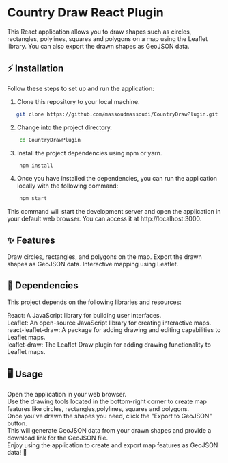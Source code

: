 # Country Draw React Plugin

This React application allows you to draw shapes such as circles, rectangles, polylines, squares and polygons on a map using the Leaflet library. You can also export the drawn shapes as GeoJSON data.

## ⚡ Installation

Follow these steps to set up and run the application:

1. Clone this repository to your local machine.
```bash
   git clone https://github.com/massoudmassoudi/CountryDrawPlugin.git
 ```

2. Change into the project directory.
```bash
    cd CountryDrawPlugin
```

3. Install the project dependencies using npm or yarn. 
```bash
    npm install
```

4. Once you have installed the dependencies, you can run the application locally with the following command:
```bash
    npm start
```

This command will start the development server and open the application in your default web browser. You can access it at http://localhost:3000.


## ✨ Features

Draw circles, rectangles, and polygons on the map.
Export the drawn shapes as GeoJSON data.
Interactive mapping using Leaflet.

## 📙 Dependencies

This project depends on the following libraries and resources:

React: A JavaScript library for building user interfaces.<br/>
Leaflet: An open-source JavaScript library for creating interactive maps.<br/>
react-leaflet-draw: A package for adding drawing and editing capabilities to Leaflet maps.<br/>
leaflet-draw: The Leaflet Draw plugin for adding drawing functionality to Leaflet maps.<br/>

## 🖥️ Usage

Open the application in your web browser. <br/>
Use the drawing tools located in the bottom-right corner to create map features like circles, rectangles,polylines, squares and polygons.<br/>
Once you've drawn the shapes you need, click the "Export to GeoJSON" button.<br/>
This will generate GeoJSON data from your drawn shapes and provide a download link for the GeoJSON file.<br/>
Enjoy using the application to create and export map features as GeoJSON data! 📄 <br/>

<br/><br/>
